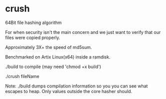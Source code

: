 # crush
64Bit file hashing algorithm 

For when security isn't the main concern and we just want to verify that our files were copied properly. 

Approximately 3X+ the speed of md5sum. 

Benchmarked on Artix Linux(x64) inside a ramdisk.

./build to compile (may need 'chmod +x build')

./crush fileName

Note: ./build dumps compilation information so you you can see what
escapes to heap. Only values outside the core hasher should. 
